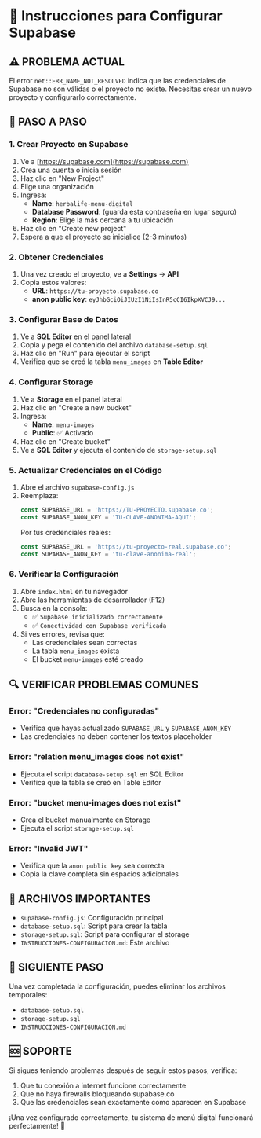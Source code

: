 # 🔧 Instrucciones para Configurar Supabase

## ⚠️ PROBLEMA ACTUAL
El error `net::ERR_NAME_NOT_RESOLVED` indica que las credenciales de Supabase no son válidas o el proyecto no existe. Necesitas crear un nuevo proyecto y configurarlo correctamente.

## 🚀 PASO A PASO

### 1. Crear Proyecto en Supabase
1. Ve a [https://supabase.com](https://supabase.com)
2. Crea una cuenta o inicia sesión
3. Haz clic en "New Project"
4. Elige una organización
5. Ingresa:
   - **Name**: `herbalife-menu-digital`
   - **Database Password**: (guarda esta contraseña en lugar seguro)
   - **Region**: Elige la más cercana a tu ubicación
6. Haz clic en "Create new project"
7. Espera a que el proyecto se inicialice (2-3 minutos)

### 2. Obtener Credenciales
1. Una vez creado el proyecto, ve a **Settings** → **API**
2. Copia estos valores:
   - **URL**: `https://tu-proyecto.supabase.co`
   - **anon public key**: `eyJhbGciOiJIUzI1NiIsInR5cCI6IkpXVCJ9...`

### 3. Configurar Base de Datos
1. Ve a **SQL Editor** en el panel lateral
2. Copia y pega el contenido del archivo `database-setup.sql`
3. Haz clic en "Run" para ejecutar el script
4. Verifica que se creó la tabla `menu_images` en **Table Editor**

### 4. Configurar Storage
1. Ve a **Storage** en el panel lateral
2. Haz clic en "Create a new bucket"
3. Ingresa:
   - **Name**: `menu-images`
   - **Public**: ✅ Activado
4. Haz clic en "Create bucket"
5. Ve a **SQL Editor** y ejecuta el contenido de `storage-setup.sql`

### 5. Actualizar Credenciales en el Código
1. Abre el archivo `supabase-config.js`
2. Reemplaza:
   ```javascript
   const SUPABASE_URL = 'https://TU-PROYECTO.supabase.co';
   const SUPABASE_ANON_KEY = 'TU-CLAVE-ANONIMA-AQUI';
   ```
   Por tus credenciales reales:
   ```javascript
   const SUPABASE_URL = 'https://tu-proyecto-real.supabase.co';
   const SUPABASE_ANON_KEY = 'tu-clave-anonima-real';
   ```

### 6. Verificar la Configuración
1. Abre `index.html` en tu navegador
2. Abre las herramientas de desarrollador (F12)
3. Busca en la consola:
   - ✅ `Supabase inicializado correctamente`
   - ✅ `Conectividad con Supabase verificada`
4. Si ves errores, revisa que:
   - Las credenciales sean correctas
   - La tabla `menu_images` exista
   - El bucket `menu-images` esté creado

## 🔍 VERIFICAR PROBLEMAS COMUNES

### Error: "Credenciales no configuradas"
- Verifica que hayas actualizado `SUPABASE_URL` y `SUPABASE_ANON_KEY`
- Las credenciales no deben contener los textos placeholder

### Error: "relation menu_images does not exist"
- Ejecuta el script `database-setup.sql` en SQL Editor
- Verifica que la tabla se creó en Table Editor

### Error: "bucket menu-images does not exist"
- Crea el bucket manualmente en Storage
- Ejecuta el script `storage-setup.sql`

### Error: "Invalid JWT"
- Verifica que la `anon public key` sea correcta
- Copia la clave completa sin espacios adicionales

## 📝 ARCHIVOS IMPORTANTES

- `supabase-config.js`: Configuración principal
- `database-setup.sql`: Script para crear la tabla
- `storage-setup.sql`: Script para configurar el storage
- `INSTRUCCIONES-CONFIGURACION.md`: Este archivo

## 🔧 SIGUIENTE PASO
Una vez completada la configuración, puedes eliminar los archivos temporales:
- `database-setup.sql`
- `storage-setup.sql`
- `INSTRUCCIONES-CONFIGURACION.md`

## 🆘 SOPORTE
Si sigues teniendo problemas después de seguir estos pasos, verifica:
1. Que tu conexión a internet funcione correctamente
2. Que no haya firewalls bloqueando supabase.co
3. Que las credenciales sean exactamente como aparecen en Supabase

¡Una vez configurado correctamente, tu sistema de menú digital funcionará perfectamente! 🌿 